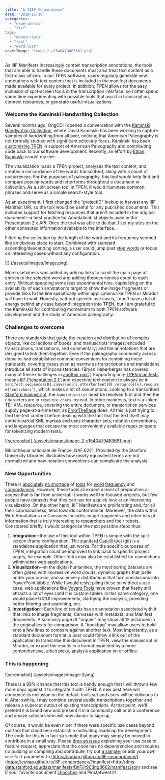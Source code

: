 ```yaml
---
title: "A IIIF Concordance"
date: "2018-11-18"
categories: 
  - "experiments"
  - "iiif"
tags: 
  - "manuscripts"
  - "text"
  - "word-list"
coverImage: "image-2-e1540479483681.png"
---
```


As IIIF Manifests increasingly contain transcription annotations, the tools that are able to handle these documents must also treat text content as a first-class citizen. In our TPEN software, users regularly generate new annotations with text content that is included in the manifest documents made available for every project. In addition, TPEN allows for the easy inclusion of split-screen tools in the transcription interface, so I often spend some time experimenting with possible tools that assist in transcription, connect resources, or generate useful visualizations.

### Welcome the Kaminski Handwriting Collection

Several months ago, OngCDH opened a conversation with the  [Kaminski Handwriting Collection](http://davidkaminski.org/wiki/Main_Page), where David Kaminski has been working to capture samples of handwriting from all over, noticing that American Paleography is not formally studied with significant scholarly focus. Kaminski has been [customizing TPEN](https://github.com/american-paleography) in support of American Paleography and contributing code back to our software development. Recently, an effort by [Ethan Kaminski](https://github.com/ethankaminski) caught my eye.

The visualization loads a TPEN project, analyzes the text content, and creates a concordance of the words transcribed, along with a count of occurrences. For the purposes of paleography, this tool would help find and compare popular words and letterforms throughout a document or collection. As a split screen tool in TPEN, it would illuminate common phrases and serve as a simple search-style tool.

As an experiment, I first changed the "projectID" lookup to harvest any IIIF Manifest URI, so the tool would be useful for any published documents. This included support for fetching resources that aren't included in the original document—a best practice for AnnotationList objects used in the Presentation 2.x API. Once the tool was able to do that, I set my sites on the other connected information available to the interface.

Filtering the collection by the length of the word and its frequency seemed like an obvious place to start. Combined with standard ascending/descending sorting, a user could jump past [stop words](https://en.wikipedia.org/wiki/Stop_words) or focus on interesting cases without any configuration.

![] (/assets/images/image.png)

More usefulness was added by adding links to scroll the main page of entries to the selected word and adding theoccurrences count to each entry. Without spending some less experimental time, capitalizing on the availability of each annotation's target to show the image fragments or provide links to the line specifically within applications like TPEN or Mirador will have to wait. Honestly, without specific use cases, I don't have a lot of energy behind any case beyond integration into TPEN, but I am grateful to the Kaminskis for contributing momentum to both TPEN software development and the study of American paleography.

### Challenges to overcome

There are standards that guide the creation and distribution of complex objects, like collections of books' and manuscripts' images; encoded transcriptions, translations, and commentary; and the annotations that are designed to link them together. Even if the paleography community across domains had established common conventions for combining these standards, covering cases even as narrow as transcriptions and translations introduce all sorts of inconsistencies. (Bryan Haberberger has covered many of these challenges in [another post](https://blog.ongcdh.org/development/the-standards-approach/).) Supporting only [TPEN manifests](http://t-pen.org/TPEN/manifest/37) means [IIIF Presentation 2.1.1](https://iiif.io/api/presentation/2.1/) and expecting text content to always be in `manifest.sequences[0].canvases[n].otherContent[0].resources[n].resource["cnt:chars"]`, which makes a lot of assumptions. Looking to a transcribed [Stanford manuscript](http://dms-data.stanford.edu/data/manifests/BnF/jr903ng8662/manifest.json), the `AnnotationList` must be resolved first and then the characters are in `resource.chars` instead. In other manifests, text is a linked TEI-XML resource, covering the entire document, or transcription services supply page-at-a-time text, as [FromThePage](https://fromthepage.com/iiif/2121/manifest) does. All this is just trying to find the text content before dealing with the fact that the text itself may contain partial XML markup and uses character sets, notation conventions, and languages that escape the most conveniently available regex snippets for tokenizing modern texts.

[![screenshot] (/assets/images/image-2-e1540479483681.png)](http://ongcdh.org/wp-content/uploads/2018/10/image-2-e1540479483681.png)

Bibliothèque nationale de France, NAF 6221, Provided by the Stanford University Libraries illustrates how nearly equivalent terms are not normalized and how notation conventions can complicate the analysis.

### New Opportunities

There is [absolutely](https://voyant-tools.org) [no shortage](http://www.mariapinto.es/ciberabstracts/Articulos/Concordance.htm) of [tools](https://guides.library.duke.edu/c.php?g=289707&p=1930856) for [word](https://netlytic.org) [frequency](https://shiffman.net/a2z/text-analysis/) and [concordances](https://orange.biolab.si/). However, these tools all expect a level of preparation or access that is far from universal. It works well for focused projects, but few people have datasets that they can use for a quick look at an interesting visualization. On the other hand, IIIF Manifests are proliferating and, for all their capriciousness, tend towards conformance. Moreover, the data within Web Annotations on Canvases includes image fragments and other bits of information that is truly interesting to researchers and their robots. Considered briefly, I would categorize the next possible steps thus:

1. **Integration**—the use of this tool within TPEN is simple with the split screen iframe configuration. The [standard Capelli tool](https://centerfordigitalhumanities.github.io/cappelli/index.mini.html) ([git](https://github.com/CenterForDigitalHumanities/capelli)) is a standalone application that just works. For the specific purposes of TPEN, integration could be improved to link back to specific project pages, for example. Other forks may also be established for connections within other web applications.
2. **Visualization**—in the digital humanities, the most boring datasets are often gilded with impressive word clouds, dynamic graphs that jostle under your cursor, and science-y distributions that turn conclusions into PowerPoint kibble. While I would resist piling these on without a use case, web applications like [Voyant Tools](https://github.com/sgsinclair/Voyant) have proven that flashy still attracts a lot of eyes (and it is customizable). In this same category, one would place UX/UI improvements, clarifying the analysis, providing better filtering and searching, etc.
3. **Investigation**—Each line of results has an annotation associated with it that links to image fragments, Canvases with metadata, and Manifest documents. A summary page of "orgueil" may show all 12 instances in the original texts for comparison. A "bookbag" may allow users to hold onto a few lines to compare against another text. Most importantly, as a standard document format, a user could follow a link out of the application to transcribe this document in TPEN, view the manuscript in Mirador, or export the results in a format expected by a more comprehensive, albeit picky, analysis application on or offline.

### This is happening

![screenshot] (/assets/images/image-3.png)

There is a 99% chance that this tool is handy enough that I will throw a few more days against it to integrate it with TPEN. A new post here will announce its inclusion on the default tools set and users will be oblivious to it. After awhile, I may combine several public transcriptions together and release a supercut output of existing transcriptions. At that point, we'll pretend it is brand new and present it in a community call or at a conference and amaze scholars who will now clamor to sign up.

Of course, it would be even nicer if there were specific use cases beyond our tool that could help establish a motivating roadmap for development. The code for this is in fact so simple that many may simply be moved to contribute in a small way. Please [drop an issue](https://github.com/cubap/IIIF-concordance/issues) explaining your use case or feature request; appreciate that the code has no dependencies and requires no building or compiling and contribute; try out [a sample](https://cubap.github.io/IIIF-concordance/?manifest=https://dms-data.stanford.edu/data/manifests/BnF/jr903ng8662/manifest.json); or add your own `manifest` parameter to [https://cubap.github.io/IIIF-concordance/](https://cubap.github.io/IIIF-concordance/?manifest=http://dms-data.stanford.edu/data/manifests/BnF/jr903ng8662/manifest.json) and see if your favorite document [chooches](https://www.urbandictionary.com/define.php?term=Chooch) and Pinstatweet it!
